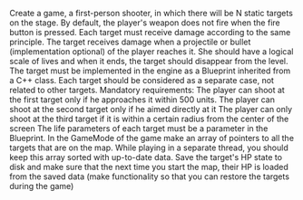 Create a game, a first-person shooter, in which there will be N static targets on the stage. By default, the player's weapon does not fire when the fire button is pressed.
Each target must receive damage according to the same principle. The target receives damage when a projectile or bullet (implementation optional) of the player reaches it. She should have a logical scale of lives and when it ends, the target should disappear from the level.
The target must be implemented in the engine as a Blueprint inherited from a C++ class.
Each target should be considered as a separate case, not related to other targets.
Mandatory requirements:
The player can shoot at the first target only if he approaches it within 500 units.
The player can shoot at the second target only if he aimed directly at it
The player can only shoot at the third target if it is within a certain radius from the center of the screen
The life parameters of each target must be a parameter in the Blueprint.
In the GameMode of the game make an array of pointers to all the targets that are on the map. While playing in a separate thread, you should keep this array sorted with up-to-date data.
Save the target's HP state to disk and make sure that the next time you start the map, their HP is loaded from the saved data (make functionality so that you can restore the targets during the game)
